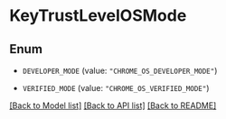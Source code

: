 # KeyTrustLevelOSMode

## Enum


* `DEVELOPER_MODE` (value: `"CHROME_OS_DEVELOPER_MODE"`)

* `VERIFIED_MODE` (value: `"CHROME_OS_VERIFIED_MODE"`)


[[Back to Model list]](../README.md#documentation-for-models) [[Back to API list]](../README.md#documentation-for-api-endpoints) [[Back to README]](../README.md)


